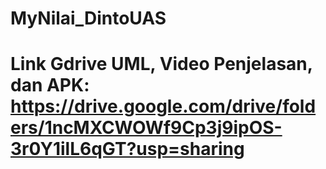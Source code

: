 # MyNilai_DintoUAS
# Link Gdrive UML, Video Penjelasan, dan APK: https://drive.google.com/drive/folders/1ncMXCWOWf9Cp3j9ipOS-3r0Y1ilL6qGT?usp=sharing
